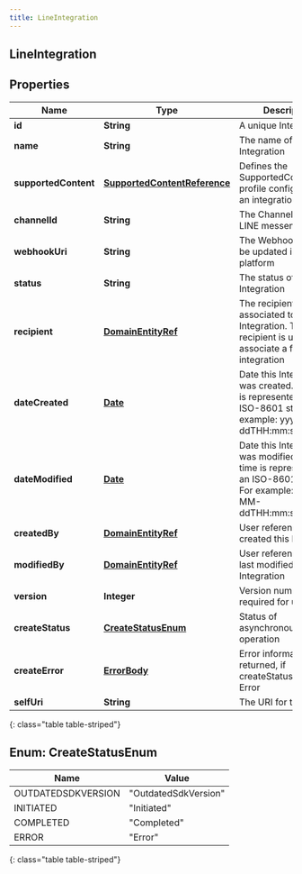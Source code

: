 ```yaml
---
title: LineIntegration
---
```


## LineIntegration

## Properties

| Name                 | Type                                                                               | Description                                                                                                                 | Notes      |
| -------------------- | ---------------------------------------------------------------------------------- | --------------------------------------------------------------------------------------------------------------------------- | ---------- |
| **id**               | <!----><!---->**String**<!---->                                                    | A unique Integration Id                                                                                                     |            |
| **name**             | <!----><!---->**String**<!---->                                                    | The name of the LINE Integration                                                                                            |            |
| **supportedContent** | <!----><!---->[**SupportedContentReference**](SupportedContentReference.md)<!----> | Defines the SupportedContent profile configured for an integration                                                          | [optional] |
| **channelId**        | <!----><!---->**String**<!---->                                                    | The Channel Id from LINE messenger                                                                                          |            |
| **webhookUri**       | <!----><!---->**String**<!---->                                                    | The Webhook URI to be updated in LINE platform                                                                              |            |
| **status**           | <!----><!---->**String**<!---->                                                    | The status of the LINE Integration                                                                                          | [optional] |
| **recipient**        | <!----><!---->[**DomainEntityRef**](DomainEntityRef.md)<!---->                     | The recipient associated to the Line Integration. This recipient is used to associate a flow to an integration              | [optional] |
| **dateCreated**      | <!----><!---->[**Date**](Date.md)<!---->                                           | Date this Integration was created. Date time is represented as an ISO-8601 string. For example: yyyy-MM-ddTHH:mm:ss[.mmm]Z  | [optional] |
| **dateModified**     | <!----><!---->[**Date**](Date.md)<!---->                                           | Date this Integration was modified. Date time is represented as an ISO-8601 string. For example: yyyy-MM-ddTHH:mm:ss[.mmm]Z | [optional] |
| **createdBy**        | <!----><!---->[**DomainEntityRef**](DomainEntityRef.md)<!---->                     | User reference that created this Integration                                                                                | [optional] |
| **modifiedBy**       | <!----><!---->[**DomainEntityRef**](DomainEntityRef.md)<!---->                     | User reference that last modified this Integration                                                                          | [optional] |
| **version**          | <!----><!---->**Integer**<!---->                                                   | Version number required for updates.                                                                                        |            |
| **createStatus**     | [**CreateStatusEnum**](#CreateStatusEnum)<!---->                                   | Status of asynchronous create operation                                                                                     | [optional] |
| **createError**      | <!----><!---->[**ErrorBody**](ErrorBody.md)<!---->                                 | Error information returned, if createStatus is set to Error                                                                 | [optional] |
| **selfUri**          | <!----><!---->**String**<!---->                                                    | The URI for this object                                                                                                     | [optional] |

{: class="table table-striped"}

<a name="CreateStatusEnum"></a>

## Enum: CreateStatusEnum

| Name               | Value                          |
| ------------------ | ------------------------------ |
| OUTDATEDSDKVERSION | &quot;OutdatedSdkVersion&quot; |
| INITIATED          | &quot;Initiated&quot;          |
| COMPLETED          | &quot;Completed&quot;          |
| ERROR              | &quot;Error&quot;              |

{: class="table table-striped"}
